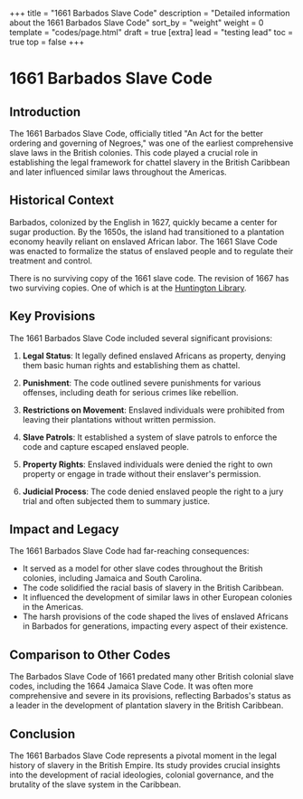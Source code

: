 +++
title = "1661 Barbados Slave Code"
description = "Detailed information about the 1661 Barbados Slave Code"
sort_by = "weight"
weight = 0
template = "codes/page.html"
draft = true
[extra]
lead = "testing lead"
toc = true
top = false
+++

# 1661 Barbados Slave Code

## Introduction

The 1661 Barbados Slave Code, officially titled "An Act for the better ordering and governing of Negroes," was one of the earliest comprehensive slave laws in the British colonies. This code played a crucial role in establishing the legal framework for chattel slavery in the British Caribbean and later influenced similar laws throughout the Americas.

## Historical Context

Barbados, colonized by the English in 1627, quickly became a center for sugar production. By the 1650s, the island had transitioned to a plantation economy heavily reliant on enslaved African labor. The 1661 Slave Code was enacted to formalize the status of enslaved people and to regulate their treatment and control.

There is no surviving copy of the 1661 slave code.  The revision of 1667 has two surviving copies. One of which is at the [Huntington Library](https://cdm16003.contentdm.oclc.org/digital/collection/p15150coll7/id/57398).

## Key Provisions

The 1661 Barbados Slave Code included several significant provisions:

1. **Legal Status**: It legally defined enslaved Africans as property, denying them basic human rights and establishing them as chattel.

2. **Punishment**: The code outlined severe punishments for various offenses, including death for serious crimes like rebellion.

3. **Restrictions on Movement**: Enslaved individuals were prohibited from leaving their plantations without written permission.

4. **Slave Patrols**: It established a system of slave patrols to enforce the code and capture escaped enslaved people.

5. **Property Rights**: Enslaved individuals were denied the right to own property or engage in trade without their enslaver's permission.

6. **Judicial Process**: The code denied enslaved people the right to a jury trial and often subjected them to summary justice.

## Impact and Legacy

The 1661 Barbados Slave Code had far-reaching consequences:

- It served as a model for other slave codes throughout the British colonies, including Jamaica and South Carolina.
- The code solidified the racial basis of slavery in the British Caribbean.
- It influenced the development of similar laws in other European colonies in the Americas.
- The harsh provisions of the code shaped the lives of enslaved Africans in Barbados for generations, impacting every aspect of their existence.

## Comparison to Other Codes

The Barbados Slave Code of 1661 predated many other British colonial slave codes, including the 1664 Jamaica Slave Code. It was often more comprehensive and severe in its provisions, reflecting Barbados's status as a leader in the development of plantation slavery in the British Caribbean.

## Conclusion

The 1661 Barbados Slave Code represents a pivotal moment in the legal history of slavery in the British Empire. Its study provides crucial insights into the development of racial ideologies, colonial governance, and the brutality of the slave system in the Caribbean.

